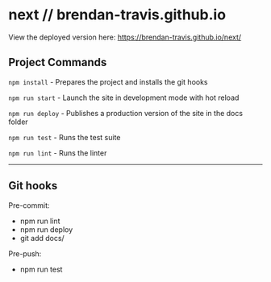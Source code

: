 # next // brendan-travis.github.io

View the deployed version here: https://brendan-travis.github.io/next/

## Project Commands

`npm install` - Prepares the project and installs the git hooks

`npm run start` - Launch the site in development mode with hot reload

`npm run deploy` - Publishes a production version of the site in the docs folder

`npm run test` - Runs the test suite

`npm run lint` - Runs the linter

---

## Git hooks

Pre-commit:
- npm run lint
- npm run deploy
- git add docs/

Pre-push:
- npm run test
